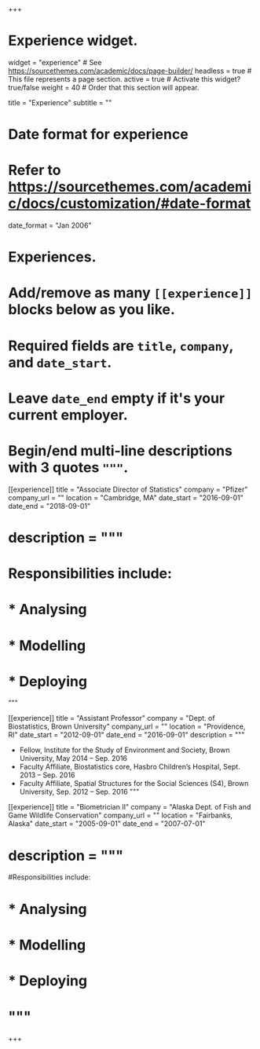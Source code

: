 +++
# Experience widget.
widget = "experience"  # See https://sourcethemes.com/academic/docs/page-builder/
headless = true  # This file represents a page section.
active = true  # Activate this widget? true/false
weight = 40  # Order that this section will appear.

title = "Experience"
subtitle = ""

# Date format for experience
#   Refer to https://sourcethemes.com/academic/docs/customization/#date-format
date_format = "Jan 2006"

# Experiences.
#   Add/remove as many `[[experience]]` blocks below as you like.
#   Required fields are `title`, `company`, and `date_start`.
#   Leave `date_end` empty if it's your current employer.
#   Begin/end multi-line descriptions with 3 quotes `"""`.
[[experience]]
  title = "Associate Director of Statistics"
  company = "Pfizer"
  company_url = ""
  location = "Cambridge, MA"
  date_start = "2016-09-01"
  date_end = "2018-09-01"
#  description = """
#  Responsibilities include:
#  * Analysing
#  * Modelling
#  * Deploying
  """

[[experience]]
  title = "Assistant Professor"
  company = "Dept. of Biostatistics, Brown University"
  company_url = ""
  location = "Providence, RI"
  date_start = "2012-09-01"
  date_end = "2016-09-01"
  description = """
  * Fellow, Institute for the Study of Environment and Society, Brown University, May 2014 – Sep. 2016 
  * Faculty Affiliate, Biostatistics core, Hasbro Children’s Hospital, Sept. 2013 – Sep. 2016 
  * Faculty Affiliate, Spatial Structures for the Social Sciences (S4), Brown University, Sep. 2012 – Sep. 2016
 """
 
[[experience]]
  title = "Biometrician II"
  company = "Alaska Dept. of Fish and Game Wildlife Conservation"
  company_url = ""
  location = "Fairbanks, Alaska"
  date_start = "2005-09-01"
  date_end = "2007-07-01"
 # description = """
 #Responsibilities include:
 # * Analysing
#  * Modelling
 # * Deploying
#  """


+++
